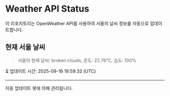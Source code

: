 
# Weather API Status

이 리포지토리는 OpenWeather API를 사용하여 서울의 날씨 정보를 자동으로 업데이트합니다.

## 현재 서울 날씨
> 서울의 현재 날씨: broken clouds, 온도: 22.76°C, 습도: 100%

⏳ 업데이트 시간: 2025-09-16 16:59:32 (UTC)

---
자동 업데이트 봇에 의해 관리됩니다.
